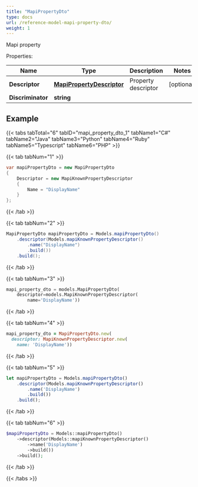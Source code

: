 ```yaml
---
title: "MapiPropertyDto"
type: docs
url: /reference-model-mapi-property-dto/
weight: 1
---
```

Mapi property             

Properties:

Name | Type | Description | Notes
---- | ---- | ----------- | -----
**Descriptor** | [**MapiPropertyDescriptor**](/email/reference-model-mapi-property-descriptor/) | Property descriptor              | [optional] 
**Discriminator** | **string** |  | 


## Example

{{< tabs tabTotal="6" tabID="mapi_property_dto_1" tabName1="C#" tabName2="Java" tabName3="Python" tabName4="Ruby" tabName5="Typescript" tabName6="PHP" >}}

{{< tab tabNum="1" >}}

```csharp
var mapiPropertyDto = new MapiPropertyDto
{
    Descriptor = new MapiKnownPropertyDescriptor
    {
        Name = "DisplayName"
    }
};
```

{{< /tab >}}

{{< tab tabNum="2" >}}

```java
MapiPropertyDto mapiPropertyDto = Models.mapiPropertyDto()
    .descriptor(Models.mapiKnownPropertyDescriptor()
        .name("DisplayName")
        .build())
    .build();
```

{{< /tab >}}

{{< tab tabNum="3" >}}

```python
mapi_property_dto = models.MapiPropertyDto(
    descriptor=models.MapiKnownPropertyDescriptor(
        name='DisplayName'))
```

{{< /tab >}}

{{< tab tabNum="4" >}}

```ruby
mapi_property_dto = MapiPropertyDto.new(
  descriptor: MapiKnownPropertyDescriptor.new(
    name: 'DisplayName'))
```

{{< /tab >}}

{{< tab tabNum="5" >}}

```typescript
let mapiPropertyDto = Models.mapiPropertyDto()
    .descriptor(Models.mapiKnownPropertyDescriptor()
        .name('DisplayName')
        .build())
    .build();
```

{{< /tab >}}

{{< tab tabNum="6" >}}

```php
$mapiPropertyDto = Models::mapiPropertyDto()
    ->descriptor(Models::mapiKnownPropertyDescriptor()
        ->name('DisplayName')
        ->build())
    ->build();
```

{{< /tab >}}

{{< /tabs >}}

